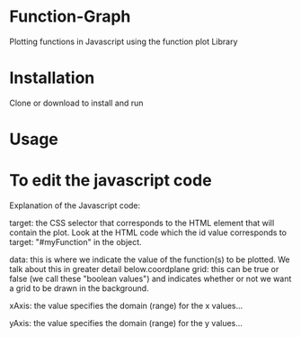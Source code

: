 # Function-Graph
Plotting functions in Javascript using the function plot Library


# Installation


Clone or download to install and run

# Usage



# To edit the javascript code


Explanation of the Javascript code:


target: the CSS selector that corresponds to the HTML element that will contain the plot. Look at the HTML code which the id value corresponds to target: "#myFunction" in the object.

data: this is where we indicate the value of the function(s) to be plotted. We talk about this in greater detail below.coordplane
grid: this can be true or false (we call these "boolean values") and indicates whether or not we want a grid to be drawn in the background.

xAxis: the value specifies the domain (range) for the x values...

yAxis: the value specifies the domain (range) for the y values...
